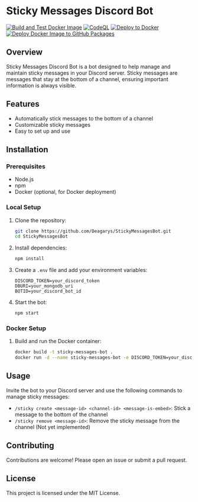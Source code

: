 # Sticky Messages Discord Bot
[![Build and Test Docker Image](https://github.com/Deagarys/StickyMessagesBot/actions/workflows/pr-test.yml/badge.svg)](https://github.com/Deagarys/StickyMessagesBot/actions/workflows/pr-test.yml)
[![CodeQL](https://github.com/Deagarys/StickyMessagesBot/actions/workflows/github-code-scanning/codeql/badge.svg)](https://github.com/Deagarys/StickyMessagesBot/actions/workflows/github-code-scanning/codeql)
[![Deploy to Docker](https://github.com/Deagarys/StickyMessagesBot/actions/workflows/deploy-docker.yml/badge.svg)](https://github.com/Deagarys/StickyMessagesBot/actions/workflows/deploy-docker.yml)
[![Deploy Docker Image to GitHub Packages](https://github.com/Deagarys/StickyMessagesBot/actions/workflows/deploy-git.yml/badge.svg)](https://github.com/Deagarys/StickyMessagesBot/actions/workflows/deploy-git.yml)

## Overview

Sticky Messages Discord Bot is a bot designed to help manage and maintain sticky messages in your Discord server. Sticky messages are messages that stay at the bottom of a channel, ensuring important information is always visible.

## Features

- Automatically stick messages to the bottom of a channel
- Customizable sticky messages
- Easy to set up and use

## Installation

### Prerequisites

- Node.js
- npm
- Docker (optional, for Docker deployment)

### Local Setup

1. Clone the repository:
    ```sh
    git clone https://github.com/Deagarys/StickyMessagesBot.git
    cd StickyMessagesBot
    ```

2. Install dependencies:
    ```sh
    npm install
    ```

3. Create a `.env` file and add your environment variables:
    ```env
    DISCORD_TOKEN=your_discord_token
    DBURI=your_mongodb_uri
    BOTID=your_discord_bot_id
    ```

4. Start the bot:
    ```sh
    npm start
    ```

### Docker Setup

1. Build and run the Docker container:
    ```sh
    docker build -t sticky-messages-bot .
    docker run -d --name sticky-messages-bot -e DISCORD_TOKEN=your_discord_token -e DBURI=your_mongodb_uri -e BOTID=your_discord_bot_id sticky-messages-bot
    ```

## Usage

Invite the bot to your Discord server and use the following commands to manage sticky messages:

- `/sticky create <message-id> <channel-id> <message-is-embed>`: Stick a message to the bottom of the channel
- `/sticky remove <message-id>`: Remove the sticky message from the channel (Not yet implemented)

## Contributing

Contributions are welcome! Please open an issue or submit a pull request.

## License

This project is licensed under the MIT License.

